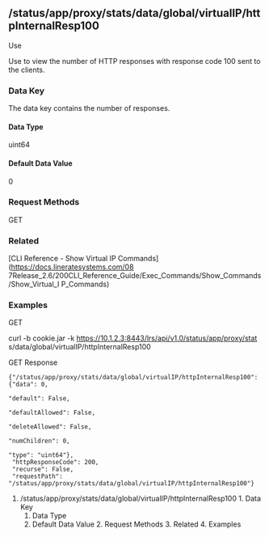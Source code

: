 ## /status/app/proxy/stats/data/global/virtualIP/httpInternalResp100

Use

Use to view the number of HTTP responses with response code 100 sent to the
clients.

### Data Key

The data key contains the number of responses.

#### Data Type

uint64

#### Default Data Value

0

### Request Methods

GET

### Related

[CLI Reference - Show Virtual IP Commands](https://docs.lineratesystems.com/08
7Release_2.6/200CLI_Reference_Guide/Exec_Commands/Show_Commands/Show_Virtual_I
P_Commands)

### Examples

GET

curl -b cookie.jar -k https://10.1.2.3:8443/lrs/api/v1.0/status/app/proxy/stat
s/data/global/virtualIP/httpInternalResp100

GET Response

    
    {"/status/app/proxy/stats/data/global/virtualIP/httpInternalResp100": {"data": 0,
                                                                            "default": False,
                                                                            "defaultAllowed": False,
                                                                            "deleteAllowed": False,
                                                                            "numChildren": 0,
                                                                            "type": "uint64"},
     "httpResponseCode": 200,
     "recurse": False,
     "requestPath": "/status/app/proxy/stats/data/global/virtualIP/httpInternalResp100"}
    

  1. /status/app/proxy/stats/data/global/virtualIP/httpInternalResp100
    1. Data Key
      1. Data Type
      2. Default Data Value
    2. Request Methods
    3. Related
    4. Examples

